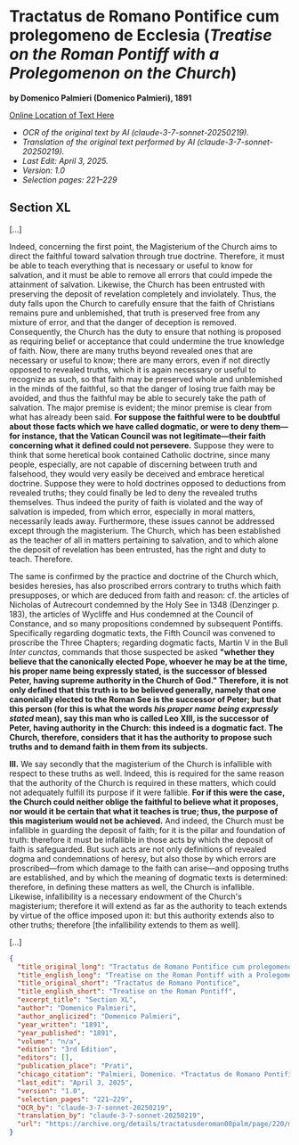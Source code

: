 # Tractatus de Romano Pontifice cum prolegomeno de Ecclesia (*Treatise on the Roman Pontiff with a Prolegomenon on the Church*)

**by Domenico Palmieri (Domenico Palmieri), 1891**

[Online Location of Text Here](https://archive.org/details/tractatusderoman00palm/page/220/mode/2up?view=theater)

- *OCR of the original text by AI (claude-3-7-sonnet-20250219).*
- *Translation of the original text performed by AI (claude-3-7-sonnet-20250219).*
- *Last Edit: April 3, 2025.*
- *Version: 1.0*
- *Selection pages: 221–229*

## Section XL

[...]

Indeed, concerning the first point, the Magisterium of the Church aims to direct the faithful toward salvation through true doctrine. Therefore, it must be able to teach everything that is necessary or useful to know for salvation, and it must be able to remove all errors that could impede the attainment of salvation. Likewise, the Church has been entrusted with preserving the deposit of revelation completely and inviolately. Thus, the duty falls upon the Church to carefully ensure that the faith of Christians remains pure and unblemished, that truth is preserved free from any mixture of error, and that the danger of deception is removed. Consequently, the Church has the duty to ensure that nothing is proposed as requiring belief or acceptance that could undermine the true knowledge of faith. Now, there are many truths beyond revealed ones that are necessary or useful to know; there are many errors, even if not directly opposed to revealed truths, which it is again necessary or useful to recognize as such, so that faith may be preserved whole and unblemished in the minds of the faithful, so that the danger of losing true faith may be avoided, and thus the faithful may be able to securely take the path of salvation. The major premise is evident; the minor premise is clear from what has already been said. **For suppose the faithful were to be doubtful about those facts which we have called dogmatic, or were to deny them—for instance, that the Vatican Council was not legitimate—their faith concerning what it defined could not persevere.** Suppose they were to think that some heretical book contained Catholic doctrine, since many people, especially, are not capable of discerning between truth and falsehood, they would very easily be deceived and embrace heretical doctrine. Suppose they were to hold doctrines opposed to deductions from revealed truths; they could finally be led to deny the revealed truths themselves. Thus indeed the purity of faith is violated and the way of salvation is impeded, from which error, especially in moral matters, necessarily leads away. Furthermore, these issues cannot be addressed except through the magisterium. The Church, which has been established as the teacher of all in matters pertaining to salvation, and to which alone the deposit of revelation has been entrusted, has the right and duty to teach. Therefore.

The same is confirmed by the practice and doctrine of the Church which, besides heresies, has also proscribed errors contrary to truths which faith presupposes, or which are deduced from faith and reason: cf. the articles of Nicholas of Autrecourt condemned by the Holy See in 1348 (Denzinger p. 183), the articles of Wycliffe and Hus condemned at the Council of Constance, and so many propositions condemned by subsequent Pontiffs. Specifically regarding dogmatic texts, the Fifth Council was convened to proscribe the Three Chapters; regarding dogmatic facts, Martin V in the Bull *Inter cunctas*, commands that those suspected be asked **"whether they believe that the canonically elected Pope, whoever he may be at the time, his proper name being expressly stated, is the successor of blessed Peter, having supreme authority in the Church of God." Therefore, it is not only defined that this truth is to be believed generally, namely that one canonically elected to the Roman See is the successor of Peter; but that this person (for this is what the words *his proper name being expressly stated* mean), say this man who is called Leo XIII, is the successor of Peter, having authority in the Church: this indeed is a dogmatic fact. The Church, therefore, considers that it has the authority to propose such truths and to demand faith in them from its subjects.**

**III.** We say secondly that the magisterium of the Church is infallible with respect to these truths as well. Indeed, this is required for the same reason that the authority of the Church is required in these matters, which could not adequately fulfill its purpose if it were fallible. **For if this were the case, the Church could neither oblige the faithful to believe what it proposes, nor would it be certain that what it teaches is true; thus, the purpose of this magisterium would not be achieved.** And indeed, the Church must be infallible in guarding the deposit of faith; for it is the pillar and foundation of truth: therefore it must be infallible in those acts by which the deposit of faith is safeguarded. But such acts are not only definitions of revealed dogma and condemnations of heresy, but also those by which errors are proscribed—from which damage to the faith can arise—and opposing truths are established, and by which the meaning of dogmatic texts is determined: therefore, in defining these matters as well, the Church is infallible. Likewise, infallibility is a necessary endowment of the Church's magisterium; therefore it will extend as far as the authority to teach extends by virtue of the office imposed upon it: but this authority extends also to other truths; therefore [the infallibility extends to them as well].

[...]

```json
{
  "title_original_long": "Tractatus de Romano Pontifice cum prolegomeno de Ecclesia",
  "title_english_long": "Treatise on the Roman Pontiff with a Prolegomenon on the Church",
  "title_original_short": "Tractatus de Romano Pontifice",
  "title_english_short": "Treatise on the Roman Pontiff",
  "excerpt_title": "Section XL",
  "author": "Domenico Palmieri",
  "author_anglicized": "Domenico Palmieri",
  "year_written": "1891",
  "year_published": "1891",
  "volume": "n/a",
  "edition": "3rd Edition",
  "editors": [],
  "publication_place": "Prati",
  "chicago_citation": "Palmieri, Domenico. *Tractatus de Romano Pontifice cum prolegomeno de Ecclesia*, 3rd ed. Prati: Ex Officina Libraria Giachetti, Filii et Soc., 1902.",
  "last_edit": "April 3, 2025",
  "version": "1.0",
  "selection_pages": "221–229",
  "OCR_by": "claude-3-7-sonnet-20250219",
  "translation_by": "claude-3-7-sonnet-20250219",
  "url": "https://archive.org/details/tractatusderoman00palm/page/220/mode/2up?view=theater"
}
```
